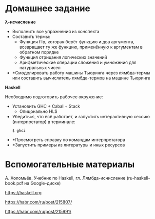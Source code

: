 # Домашнее задание
**λ-исчисление**

* Выполнить все упражнения из конспекта
* Составить термы:
    * Функция flip, которая берёт функцию и два аргумента, возвращает ту же функцию, применённую к аргументам в обратном порядке
    * Функция отрицания логических значений
    * Арифметические операции сложения и умножения для натуральных чисел
* *Смоделировать работу машины Тьюринга через лямбда-термы или составить вычислитель лямбда-термов на машине Тьюринга

**Haskell**

Необходимо подготовить рабочее окружение:

* Установить GHC + Cabal + Stack
    * Опицонально HLS
* Убедиться, что всё работает, и запустить интерактивную сессию (интерпретатор) в терминале:
    ```shell
    $ ghci
    ```
* *Просмотреть справку по командам интерпретатора
* *Запустить примеры из литературы и иных ресурсов

# Вспомогательные материалы

А. Холомьёв. Учебник по Haskell, гл. Лямбда-исчисление (ru-haskell-book.pdf на Google-диске)

https://haskell.org

https://habr.com/ru/post/215807/

https://habr.com/ru/post/215991/


